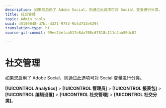 ```yaml
---
description: 如果您启用了 Adobe Social，则通过此选项可对 Social 变量进行分类。
title: 社交管理
topic: Admin tools
uuid: d5159048-d7bc-4321-9753-9b4d733e529f
translation-type: ht
source-git-commit: 99ee24efaa517e8da700c67818c111c4aa90dc02

---
```



# 社交管理

如果您启用了 Adobe Social，则通过此选项可对 Social 变量进行分类。

**[!UICONTROL Analytics]** > **[!UICONTROL 管理员]** > **[!UICONTROL 报表包]** > **[!UICONTROL 编辑设置]** > **[!UICONTROL 社交管理]** > **[!UICONTROL 社交分类]**。

<!--Meike, link to social user guide?-->
